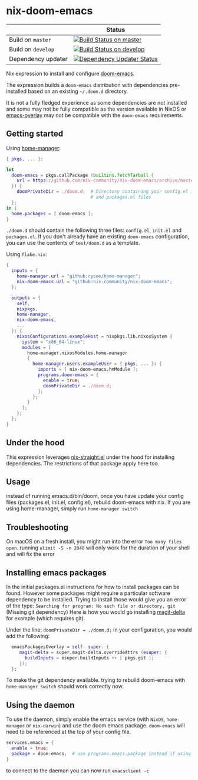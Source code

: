 # nix-doom-emacs

|     | Status |
| --- | --- |
| Build on `master` | [![Build Status on master](https://github.com/nix-community/nix-doom-emacs/workflows/Check%20Build/badge.svg?branch=master&event=push)](https://github.com/nix-community/nix-doom-emacs/actions?query=workflow%3ACheck%20Build+branch%3Amaster+event%3Apush) |
| Build on `develop` | [![Build Status on develop](https://github.com/nix-community/nix-doom-emacs/workflows/Check%20Build/badge.svg?branch=develop&event=push)](https://github.com/nix-community/nix-doom-emacs/actions?query=workflow%3ACheck%20Build+branch%3Adevelop+event%3Apush) |
| Dependency updater | [![Dependency Updater Status](https://github.com/nix-community/nix-doom-emacs/workflows/Update%20Dependencies/badge.svg?branch=master)](https://github.com/nix-community/nix-doom-emacs/actions?query=workflow%3AUpdate%20Dependencies+branch%3Amaster+event%3Apush) |

Nix expression to install and configure
[doom-emacs](https://github.com/hlissner/doom-emacs).

The expression builds a `doom-emacs` distribution with dependencies
pre-installed based on an existing `~/.doom.d` directory.

It is not a fully fledged experience as some dependencies are not installed and
some may not be fully compatible as the version available in NixOS or
[emacs-overlay](https://github.com/nix-community/emacs-overlay) may not be
compatible with the `doom-emacs` requirements.

## Getting started

Using [home-manager](https://github.com/rycee/home-manager):

``` nix
{ pkgs, ... }:

let
  doom-emacs = pkgs.callPackage (builtins.fetchTarball {
    url = https://github.com/nix-community/nix-doom-emacs/archive/master.tar.gz;
  }) {
    doomPrivateDir = ./doom.d;  # Directory containing your config.el init.el
                                # and packages.el files
  };
in {
  home.packages = [ doom-emacs ];
}
```

`./doom.d` should contain the following three files: `config.el`, `init.el` and
`packages.el`. If you don't already have an existing `doom-emacs` configuration,
you can use the contents of `test/doom.d` as a template.

Using `flake.nix`:

``` nix
{
  inputs = {
    home-manager.url = "github:rycee/home-manager";
    nix-doom-emacs.url = "github:nix-community/nix-doom-emacs";
  };

  outputs = {
    self,
    nixpkgs,
    home-manager,
    nix-doom-emacs,
    ...
  }: {
    nixosConfigurations.exampleHost = nixpkgs.lib.nixosSystem {
      system = "x86_64-linux";
      modules = [
        home-manager.nixosModules.home-manager
        {
          home-manager.users.exampleUser = { pkgs, ... }: {
            imports = [ nix-doom-emacs.hmModule ];
            programs.doom-emacs = {
              enable = true;
              doomPrivateDir = ./doom.d;
            };
          };
        }
      ];
    };
  };
}
```

## Under the hood

This expression leverages
[nix-straight.el](https://github.com/nix-community/nix-straight.el) under the hood for
installing dependencies. The restrictions of that package apply here too.

## Usage

instead of running emacs.d/bin/doom, once you have update your config files (packages.el, init.el, config.el), rebuild doom-emacs with nix. If you are using home-manager, simply run `home-manager switch`

## Troubleshooting

On macOS on a fresh install, you might run into the error `Too many files open`. running `ulimit -S -n 2048` will only work for the duration of your shell and will fix the error

## Installing emacs packages

In the initial packages.el instructions for how to install packages can be
found. However some packages might require a particular software dependency to
be installed. Trying to install those would give you an error of the type:
`Searching for program: No such file or directory, git` (Missing git dependency)
Here is how you would go installing
[magit-delta](https://github.com/dandavison/magit-delta) for example (which
requires git).

Under the line:
`doomPrivateDir = ./doom.d;`
in your configuration, you would add the following:

```Nix
  emacsPackagesOverlay = self: super: {
     magit-delta = super.magit-delta.overrideAttrs (esuper: {
       buildInputs = esuper.buildInputs ++ [ pkgs.git ];
     });
  };
```

To make the git dependency available. trying to rebuild doom-emacs with
`home-manager switch` should work correctly now.

## Using the daemon

To use the daemon, simply enable the emacs service (with `NixOS`, `home-manager`
or `nix-darwin`) and use the doom emacs package. `doom-emacs` will need to be
referenced at the top of your config file.

```nix
services.emacs = {
  enable = true;
  package = doom-emacs;  # use programs.emacs.package instead if using home-manager
}
```

to connect to the daemon you can now run `emacsclient -c`
